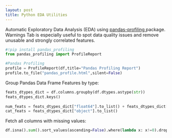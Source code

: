 ```yaml
---
layout: post
title: Python EDA Utilities
---
```


Automatic Exploratory Data Analysis (EDA) using <a href="https://pandas-profiling.github.io/pandas-profiling/docs/master/index.html">pandas-profiling </a> package.  
Warnings Tab is especially useful to spot data quality issues and remove unusable and strongly correlated features.  
  
```python
#!pip install pandas_profiling 
from pandas_profiling import ProfileReport

#Pandas Profiling
profile = ProfileReport(df,title="Pandas Profiling Report")
profile.to_file("pandas_profile.html",silent=False)
```  
  
Group Pandas Data Frame Features by type:      
    
```python
feats_dtypes_dict = df.columns.groupby(df.dtypes.astype(str))
feats_dtypes_dict.keys()
  
num_feats = feats_dtypes_dict["float64"].to_list() + feats_dtypes_dict["int64"].to_list()
cat_feats = feats_dtypes_dict["object"].to_list()
```      

Fetch all columns with missing values:
  
  ```python
  df.isna().sum().sort_values(ascending=False).where(lambda x: x!=0).dropna()
  ```  
    
      
      
